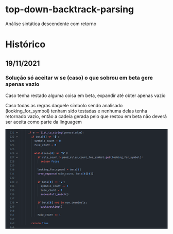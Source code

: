 # top-down-backtrack-parsing
Análise sintática descendente com retorno

# Histórico

## 19/11/2021
### Solução só aceitar w se (caso) o que sobrou em beta gere apenas vazio

Caso tenha restado alguma coisa em beta, expandir até obter apenas vazio

Caso todas as regras daquele símbolo sendo analisado (looking_for_symbol) tenham sido testadas e nenhuma delas tenha retornado vazio, então a cadeia gerada pelo que restou em beta não deverá ser aceita como parte da linguagem

![Solução para só aceitar a cadeia gerada quando o que restou em beta seja vazio ou gere uma cadeia de vazios](assets/solve_accept_w_only_when_beta_is_empty.png)